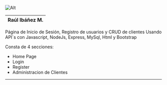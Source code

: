 ![Alt](img/favicon.ico)  

|Raúl Ibáñez M.|
|-------------------------|

Página de Inicio de Sesión, Registro de usuarios y CRUD de clientes
Usando API´s con Javascript, NodeJs, Express, MySql, Html y Bootstrap

Consta de 4 secciones:
+ Home Page
+ Login
+ Register
+ Administracion de Clientes

----
